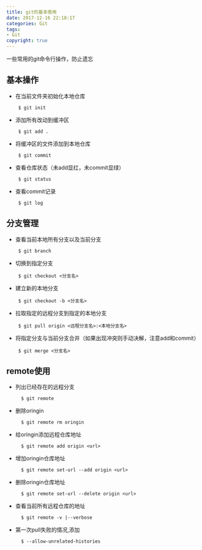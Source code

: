 ```yaml
---
title: git的基本使用
date: 2017-12-16 22:18:17
categories: Git
tags: 
- Git
copyright: true
---
```


一些常用的git命令行操作，防止遗忘

## 基本操作

 - 在当前文件夹初始化本地仓库
 
        $ git init

 - 添加所有改动到缓冲区
 
        $ git add .

 - 将缓冲区的文件添加到本地仓库
 
        $ git commit

 - 查看仓库状态（未add显红，未commit显绿）
 
        $ git status

 - 查看commit记录
 
        $ git log

## 分支管理

 - 查看当前本地所有分支以及当前分支
 
        $ git branch 

 - 切换到指定分支
 
        $ git checkout <分支名>

 - 建立新的本地分支

        $ git checkout -b <分支名>
        
 - 拉取指定的远程分支到指定的本地分支
 
        $ git pull origin <远程分支名>:<本地分支名> 

 - 将指定分支与当前分支合并（如果出现冲突则手动决解，注意add和commit）
 
        $ git merge <分支名>
        

## remote使用

- 列出已经存在的远程分支

        $ git remote

- 删除oringin

        $ git remote rm oringin

- 给oringin添加远程仓库地址

        $ git remote add origin <url>
        
- 增加oringin仓库地址

        $ git remote set-url --add origin <url>

- 删除oringin仓库地址

        $ git remote set-url --delete origin <url>
- 查看当前所有远程仓库的地址

        $ git remote -v |--verbose
        
- 第一次pull失败的情况,添加

        $ --allow-unrelated-histories